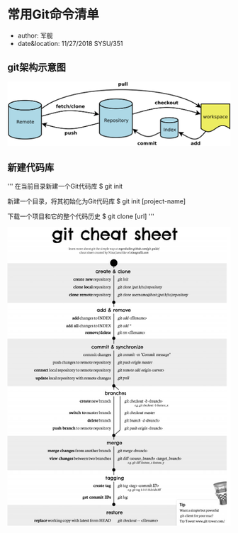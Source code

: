 # 常用Git命令清单

- author: 军舰<br>
- date&location: 11/27/2018 SYSU/351

## git架构示意图
<div align="center"> <img src="./pics/git_structures.png"> </div>

## 新建代码库

'''
在当前目录新建一个Git代码库
$ git init

新建一个目录，将其初始化为Git代码库
$ git init [project-name]

下载一个项目和它的整个代码历史
$ git clone [url]
'''




<div align="center"> <img src="./pics/git_cheat_sheet.jpg"/> </div><br>
